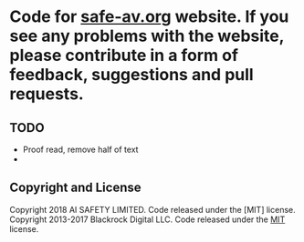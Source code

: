 # Code for [safe-av.org](http://safe-av.org/) website.  If you see any problems with the website, please contribute in a form of feedback, suggestions and pull requests.

## TODO

* Proof read, remove half of text
*

## Copyright and License
Copyright 2018 AI SAFETY LIMITED. Code released under the [MIT] license.
Copyright 2013-2017 Blackrock Digital LLC. Code released under the [MIT](https://github.com/BlackrockDigital/startbootstrap-agency/blob/gh-pages/LICENSE) license.

